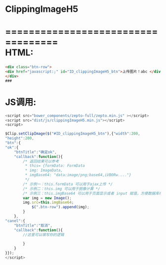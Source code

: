 # ClippingImageH5
===================================  
HTML:
===================================  
###
```html
<div class="btn-row">
<div href="javascript:;" id="ID_clippingImageH5_btn">上传图片！abc </div>
</div>
###
```

JS调用:
===================================  
```javascript
<script src="bower_components/zepto-full/zepto.min.js" ></script>
<script src="dist/js/clippingImageH5.min.js"></script>
<script>

$Clip.setClipImage($("#ID_clippingImageH5_btn"),{"width":200,
"height":200,
"btn":{
"ok":{
    "btnTitle":"确定ok",
    "callback":function(){
        /* 返回结果可以参考
         * this= {formData: FormData
         * img: ImageData,
         * imgBase64: "data:image/png;base64,iVBORw...."}
         */
        /* 示例一：this.formData 可以用于ajax上传 */
        /* 示例二：this.img 可以用于图像计算 */
        /* 示例三：this.imgBase64 可以用于页面显示或者 input 赋值，方便数据库存储 */
        var img = new Image();
        img.src=this.imgBase64;
            $(".btn-row").append(img);
        }
    },
"canel":{
    "btnTitle":"取消",
    "callback":function(){
        //这里可以填写你的逻辑
        
        }
    }
}});
</script>
```